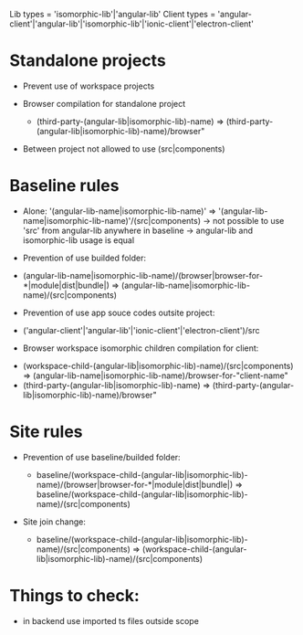 Lib types     = 'isomorphic-lib'|'angular-lib'
Client types  = 'angular-client'|'angular-lib'|'isomorphic-lib'|'ionic-client'|'electron-client'

# Standalone projects
+ Prevent use of workspace projects

+ Browser compilation for standalone project
  -   (third-party-(angular-lib|isomorphic-lib)-name)
  =>  (third-party-(angular-lib|isomorphic-lib)-name)/browser"

+ Between project not allowed to use (src|components)

# Baseline rules

+ Alone: '(angular-lib-name|isomorphic-lib-name)' 
=>  '(angular-lib-name|isomorphic-lib-name)'/(src|components)
->  not possible to use 'src' from angular-lib anywhere in baseline
->  angular-lib and isomorphic-lib usage is equal

+ Prevention of use builded folder:
-   (angular-lib-name|isomorphic-lib-name)/(browser|browser-for-*|module|dist|bundle|)
=>  (angular-lib-name|isomorphic-lib-name)/(src|components)

+ Prevention of use app souce codes outsite project:
-   ('angular-client'|'angular-lib'|'ionic-client'|'electron-client')/src

+ Browser workspace isomorphic children compilation for client:
-   (workspace-child-(angular-lib|isomorphic-lib)-name)/(src|components)
=>  (angular-lib-name|isomorphic-lib-name)/browser-for-"client-name"
-   (third-party-(angular-lib|isomorphic-lib)-name)
=>  (third-party-(angular-lib|isomorphic-lib)-name)/browser"


# Site rules

+ Prevention of use baseline/builded folder:
  -   baseline/(workspace-child-(angular-lib|isomorphic-lib)-name)/(browser|browser-for-*|module|dist|bundle|)
  => baseline/(workspace-child-(angular-lib|isomorphic-lib)-name)/(src|components)

+ Site join change: 
  -   baseline/(workspace-child-(angular-lib|isomorphic-lib)-name)/(src|components)
  =>  (workspace-child-(angular-lib|isomorphic-lib)-name)/(src|components)




# Things to check:
- in backend use imported ts files outside scope

